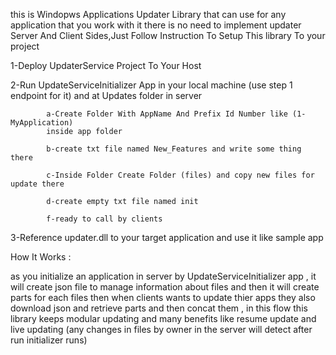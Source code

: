 this is Windopws Applications Updater Library that can use for any application that you work with it there is no need to implement updater Server And Client Sides,Just Follow Instruction To Setup This library To your project

1-Deploy UpdaterService Project To Your Host

2-Run UpdateServiceInitializer App in your local machine (use step 1 endpoint for it) and at Updates folder in server

            a-Create Folder With AppName And Prefix Id Number like (1-MyApplication)
            inside app folder

            b-create txt file named New_Features and write some thing there
            
            c-Inside Folder Create Folder (files) and copy new files for update there
            
            d-create empty txt file named init
            
            f-ready to call by clients

3-Reference updater.dll to your target application and use it like sample app

How It Works :

as you initialize an application in server by UpdateServiceInitializer app , it will create json file to manage information about files and then it will create parts for each files
then when clients wants to update thier apps they also download json and retrieve parts and then concat them , in this flow this library keeps modular updating and many benefits like resume update and 
live updating (any changes in files by owner in the server will detect after run initializer runs) 






